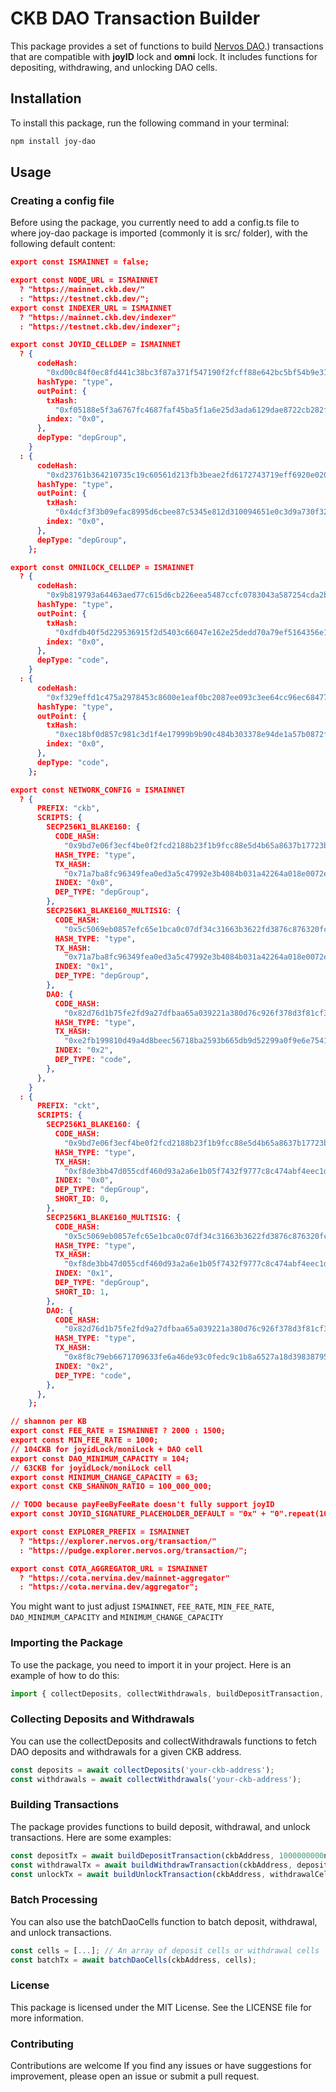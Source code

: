 # CKB DAO Transaction Builder
This package provides a set of functions to build [Nervos DAO](https://startwithnervos.com/nervos-faq/what-is-the-nervos-dao#:~:text=The%20Nervos%20DAO%20is%20an,third%20party%20outside%20of%20Nervos).) transactions that are compatible with **joyID** lock and **omni** lock. It includes functions for depositing, withdrawing, and unlocking DAO cells.

## Installation
To install this package, run the following command in your terminal:

```bash
npm install joy-dao
```

## Usage
### Creating a config file
Before using the package, you currently need to add a config.ts file to where joy-dao package is imported (commonly it is src/ folder), with the following default content:
```json
export const ISMAINNET = false;

export const NODE_URL = ISMAINNET
  ? "https://mainnet.ckb.dev/"
  : "https://testnet.ckb.dev/";
export const INDEXER_URL = ISMAINNET
  ? "https://mainnet.ckb.dev/indexer"
  : "https://testnet.ckb.dev/indexer";

export const JOYID_CELLDEP = ISMAINNET
  ? {
      codeHash:
        "0xd00c84f0ec8fd441c38bc3f87a371f547190f2fcff88e642bc5bf54b9e318323",
      hashType: "type",
      outPoint: {
        txHash:
          "0xf05188e5f3a6767fc4687faf45ba5f1a6e25d3ada6129dae8722cb282f262493",
        index: "0x0",
      },
      depType: "depGroup",
    }
  : {
      codeHash:
        "0xd23761b364210735c19c60561d213fb3beae2fd6172743719eff6920e020baac",
      hashType: "type",
      outPoint: {
        txHash:
          "0x4dcf3f3b09efac8995d6cbee87c5345e812d310094651e0c3d9a730f32dc9263",
        index: "0x0",
      },
      depType: "depGroup",
    };

export const OMNILOCK_CELLDEP = ISMAINNET
  ? {
      codeHash:
        "0x9b819793a64463aed77c615d6cb226eea5487ccfc0783043a587254cda2b6f26",
      hashType: "type",
      outPoint: {
        txHash:
          "0xdfdb40f5d229536915f2d5403c66047e162e25dedd70a79ef5164356e1facdc8",
        index: "0x0",
      },
      depType: "code",
    }
  : {
      codeHash:
        "0xf329effd1c475a2978453c8600e1eaf0bc2087ee093c3ee64cc96ec6847752cb",
      hashType: "type",
      outPoint: {
        txHash:
          "0xec18bf0d857c981c3d1f4e17999b9b90c484b303378e94de1a57b0872f5d4602",
        index: "0x0",
      },
      depType: "code",
    };

export const NETWORK_CONFIG = ISMAINNET
  ? {
      PREFIX: "ckb",
      SCRIPTS: {
        SECP256K1_BLAKE160: {
          CODE_HASH:
            "0x9bd7e06f3ecf4be0f2fcd2188b23f1b9fcc88e5d4b65a8637b17723bbda3cce8",
          HASH_TYPE: "type",
          TX_HASH:
            "0x71a7ba8fc96349fea0ed3a5c47992e3b4084b031a42264a018e0072e8172e46c",
          INDEX: "0x0",
          DEP_TYPE: "depGroup",
        },
        SECP256K1_BLAKE160_MULTISIG: {
          CODE_HASH:
            "0x5c5069eb0857efc65e1bca0c07df34c31663b3622fd3876c876320fc9634e2a8",
          HASH_TYPE: "type",
          TX_HASH:
            "0x71a7ba8fc96349fea0ed3a5c47992e3b4084b031a42264a018e0072e8172e46c",
          INDEX: "0x1",
          DEP_TYPE: "depGroup",
        },
        DAO: {
          CODE_HASH:
            "0x82d76d1b75fe2fd9a27dfbaa65a039221a380d76c926f378d3f81cf3e7e13f2e",
          HASH_TYPE: "type",
          TX_HASH:
            "0xe2fb199810d49a4d8beec56718ba2593b665db9d52299a0f9e6e75416d73ff5c",
          INDEX: "0x2",
          DEP_TYPE: "code",
        },
      },
    }
  : {
      PREFIX: "ckt",
      SCRIPTS: {
        SECP256K1_BLAKE160: {
          CODE_HASH:
            "0x9bd7e06f3ecf4be0f2fcd2188b23f1b9fcc88e5d4b65a8637b17723bbda3cce8",
          HASH_TYPE: "type",
          TX_HASH:
            "0xf8de3bb47d055cdf460d93a2a6e1b05f7432f9777c8c474abf4eec1d4aee5d37",
          INDEX: "0x0",
          DEP_TYPE: "depGroup",
          SHORT_ID: 0,
        },
        SECP256K1_BLAKE160_MULTISIG: {
          CODE_HASH:
            "0x5c5069eb0857efc65e1bca0c07df34c31663b3622fd3876c876320fc9634e2a8",
          HASH_TYPE: "type",
          TX_HASH:
            "0xf8de3bb47d055cdf460d93a2a6e1b05f7432f9777c8c474abf4eec1d4aee5d37",
          INDEX: "0x1",
          DEP_TYPE: "depGroup",
          SHORT_ID: 1,
        },
        DAO: {
          CODE_HASH:
            "0x82d76d1b75fe2fd9a27dfbaa65a039221a380d76c926f378d3f81cf3e7e13f2e",
          HASH_TYPE: "type",
          TX_HASH:
            "0x8f8c79eb6671709633fe6a46de93c0fedc9c1b8a6527a18d3983879542635c9f",
          INDEX: "0x2",
          DEP_TYPE: "code",
        },
      },
    };

// shannon per KB
export const FEE_RATE = ISMAINNET ? 2000 : 1500;
export const MIN_FEE_RATE = 1000;
// 104CKB for joyidLock/moniLock + DAO cell
export const DAO_MINIMUM_CAPACITY = 104;
// 63CKB for joyidLock/moniLock cell
export const MINIMUM_CHANGE_CAPACITY = 63;
export const CKB_SHANNON_RATIO = 100_000_000;

// TODO because payFeeByFeeRate doesn't fully support joyID
export const JOYID_SIGNATURE_PLACEHOLDER_DEFAULT = "0x" + "0".repeat(1000);

export const EXPLORER_PREFIX = ISMAINNET
  ? "https://explorer.nervos.org/transaction/"
  : "https://pudge.explorer.nervos.org/transaction/";

export const COTA_AGGREGATOR_URL = ISMAINNET
  ? "https://cota.nervina.dev/mainnet-aggregator"
  : "https://cota.nervina.dev/aggregator";

```
You might want to just adjust `ISMAINNET`, `FEE_RATE`, `MIN_FEE_RATE`, `DAO_MINIMUM_CAPACITY` and `MINIMUM_CHANGE_CAPACITY`

### Importing the Package
To use the package, you need to import it in your project. Here is an example of how to do this:
```javascript
import { collectDeposits, collectWithdrawals, buildDepositTransaction, buildWithdrawTransaction, buildUnlockTransaction, batchDaoCells } from 'joy-dao';
```

### Collecting Deposits and Withdrawals
You can use the collectDeposits and collectWithdrawals functions to fetch DAO deposits and withdrawals for a given CKB address.
```javascript
const deposits = await collectDeposits('your-ckb-address');
const withdrawals = await collectWithdrawals('your-ckb-address');
```

### Building Transactions
The package provides functions to build deposit, withdrawal, and unlock transactions. Here are some examples:
```javascript
const depositTx = await buildDepositTransaction(ckbAddress, 1000000000n);
const withdrawalTx = await buildWithdrawTransaction(ckbAddress, depositCell);
const unlockTx = await buildUnlockTransaction(ckbAddress, withdrawalCell);
```

### Batch Processing
You can also use the batchDaoCells function to batch deposit, withdrawal, and unlock transactions.
```javascript
const cells = [...]; // An array of deposit cells or withdrawal cells
const batchTx = await batchDaoCells(ckbAddress, cells);
```

### License
This package is licensed under the MIT License. See the LICENSE file for more information.

### Contributing
Contributions are welcome If you find any issues or have suggestions for improvement, please open an issue or submit a pull request.